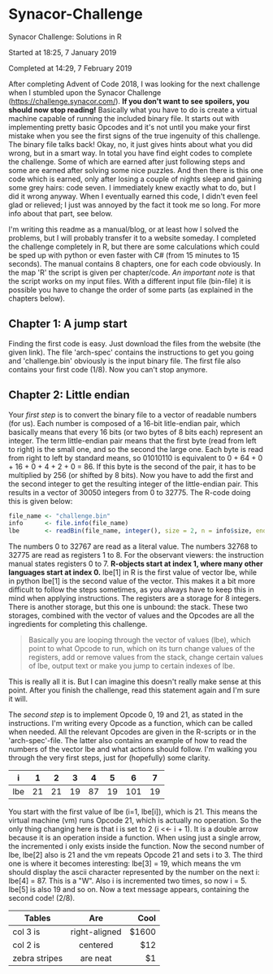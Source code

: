 # Synacor-Challenge
Synacor Challenge: Solutions in R

Started at 18:25, 7 January 2019

Completed at 14:29, 7 February 2019

After completing Advent of Code 2018, I was looking for the next challenge when I stumbled upon the Synacor Challenge (https://challenge.synacor.com/). **If you don't want to see spoilers, you should now stop reading!** Basically what you have to do is create a virtual machine capable of running the included binary file. It starts out with implementing pretty basic Opcodes and it's not until you make your first mistake when you see the first signs of the true ingenuity of this challenge. The binary file talks back! Okay, no, it just gives hints about what you did wrong, but in a smart way. In total you have find eight codes to complete the challenge. Some of which are earned after just following steps and some are earned after solving some nice puzzles. And then there is this one code which is earned, only after losing a couple of nights sleep and gaining some grey hairs: code seven. I immediately knew exactly what to do, but I did it wrong anyway. When I eventually earned this code, I didn't even feel glad or relieved; I just was annoyed by the fact it took me so long. For more info about that part, see below. 

I'm writing this readme as a manual/blog, or at least how I solved the problems, but I will probably transfer it to a website someday. I completed the challenge completely in R, but there are some calculations which could be sped up with python or even faster with C# (from 15 minutes to 15 seconds). The manual contains 8 chapters, one for each code obviously. In the map 'R' the script is given per chapter/code. *An important note* is that the script works on my input files. With a different input file (bin-file) it is possible you have to change the order of some parts (as explained in the chapters below). 

## Chapter 1: A jump start
Finding the first code is easy. Just download the files from the website (the given link). The file 'arch-spec' contains the instructions to get you going and 'challenge.bin' obviously is the input binary file. The first file also contains your first code (1/8). Now you can't stop anymore.

## Chapter 2: Little endian
Your *first step* is to convert the binary file to a vector of readable numbers (for us). Each number is composed of a 16-bit litle-endian pair, which basically means that every 16 bits (or two bytes of 8 bits each) represent an integer. The term little-endian pair means that the first byte (read from left to right) is the small one, and so the second the large one. Each byte is read from right to left by standard means, so 01010110 is equivalent to 0 + 64 + 0 + 16 + 0 + 4 + 2 + 0 = 86. If this byte is the second of the pair, it has to be multiplied by 256 (or shifted by 8 bits). Now you have to add the first and the second integer to get the resulting integer of the little-endian pair. This results in a vector of 30050 integers from 0 to 32775. The R-code doing this is given below:
```R
file_name <- "challenge.bin"
info      <- file.info(file_name)
lbe       <- readBin(file_name, integer(), size = 2, n = info$size, endian = "little", signed = FALSE)
```
The numbers 0 to 32767 are read as a literal value. The numbers 32768 to 32775 are read as registers 1 to 8. For the observant viewers: the instruction manual states registers 0 to 7. **R-objects start at index 1, where many other languages start at index 0.** lbe[1] in R is the first value of vector lbe, while in python lbe[1] is the second value of the vector. This makes it a bit more difficult to follow the steps sometimes, as you always have to keep this in mind when applying instructions. The registers are a storage for 8 integers. There is another storage, but this one is unbound: the stack. These two storages, combined with the vector of values and the Opcodes are all the ingredients for completing this challenge. 

> Basically you are looping through the vector of values (lbe), which point to what Opcode to run, which on its turn change values of the registers, add or remove values from the stack, change certain values of lbe, output text or make you jump to certain indexes of lbe.

This is really all it is. But I can imagine this doesn't really make sense at this point. After you finish the challenge, read this statement again and I'm sure it will. 

The *second step* is to implement Opcode 0, 19 and 21, as stated in the instructions. I'm writing every Opcode as a function, which can be called when needed. All the relevant Opcodes are given in the R-scripts or in the 'arch-spec'-file. The latter also contains an example of how to read the numbers of the vector lbe and what actions should follow. I'm walking you through the very first steps, just for (hopefully) some clarity. 

|i   | 1 | 2 | 3 | 4 | 5 | 6 | 7|
|---|---|---|---|---|---|---|---|
|lbe | 21 | 21 | 19 | 87 | 19 | 101 | 19 |

You start with the first value of lbe (i=1, lbe[i]), which is 21. This means the virtual machine (vm) runs Opcode 21, which is actually no operation. So the only thing changing here is that i is set to 2 (i <<- i + 1). It is a double arrow because it is an operation inside a function. When using just a single arrow, the incremented i only exists inside the function. Now the second number of lbe, lbe[2] also is 21 and the vm repeats Opcode 21 and sets i to 3. The third one is where it becomes interesting: lbe[3] = 19, which means the vm should display the ascii character represented by the number on the next i: lbe[4] = 87. This is a "W". Also i is incremented two times, so now i = 5. lbe[5] is also 19 and so on. Now a text message appears, containing the second code! (2/8). 

 
| Tables        | Are           | Cool  |
| ------------- |:-------------:| -----:|
| col 3 is      | right-aligned | $1600 |
| col 2 is      | centered      |   $12 |
| zebra stripes | are neat      |    $1 |
